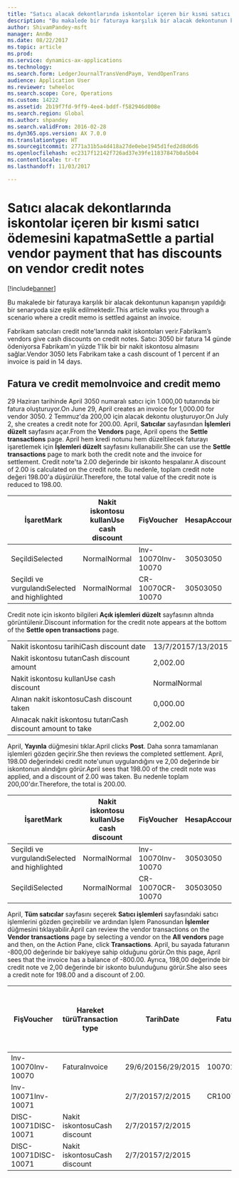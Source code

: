 ```yaml
---
title: "Satıcı alacak dekontlarında iskontolar içeren bir kısmi satıcı ödemesini kapatma"
description: "Bu makalede bir faturaya karşılık bir alacak dekontunun kapanışın yapıldığı bir senaryoda size eşlik edilmektedir."
author: ShivamPandey-msft
manager: AnnBe
ms.date: 08/22/2017
ms.topic: article
ms.prod: 
ms.service: dynamics-ax-applications
ms.technology: 
ms.search.form: LedgerJournalTransVendPaym, VendOpenTrans
audience: Application User
ms.reviewer: twheeloc
ms.search.scope: Core, Operations
ms.custom: 14222
ms.assetid: 2b19f7fd-9ff9-4ee4-bddf-f582946d008e
ms.search.region: Global
ms.author: shpandey
ms.search.validFrom: 2016-02-28
ms.dyn365.ops.version: AX 7.0.0
ms.translationtype: HT
ms.sourcegitcommit: 2771a31b5a4d418a27de0ebe1945d1fed2d8d6d6
ms.openlocfilehash: ec2317f12142f726ad37e39fe11837847b0a5b04
ms.contentlocale: tr-tr
ms.lasthandoff: 11/03/2017

---
```


# <a name="settle-a-partial-vendor-payment-that-has-discounts-on-vendor-credit-notes"></a><span data-ttu-id="f7cc3-103">Satıcı alacak dekontlarında iskontolar içeren bir kısmi satıcı ödemesini kapatma</span><span class="sxs-lookup"><span data-stu-id="f7cc3-103">Settle a partial vendor payment that has discounts on vendor credit notes</span></span>

[!include[banner](../includes/banner.md)]


<span data-ttu-id="f7cc3-104">Bu makalede bir faturaya karşılık bir alacak dekontunun kapanışın yapıldığı bir senaryoda size eşlik edilmektedir.</span><span class="sxs-lookup"><span data-stu-id="f7cc3-104">This article walks you through a scenario where a credit memo is settled against an invoice.</span></span>

<span data-ttu-id="f7cc3-105">Fabrikam satıcıları credit note'larında nakit iskontoları verir.</span><span class="sxs-lookup"><span data-stu-id="f7cc3-105">Fabrikam’s vendors give cash discounts on credit notes.</span></span> <span data-ttu-id="f7cc3-106">Satıcı 3050 bir fatura 14 günde ödeniyorsa Fabrikam'ın yüzde 1'lik bir bir nakit iskontosu almasını sağlar.</span><span class="sxs-lookup"><span data-stu-id="f7cc3-106">Vendor 3050 lets Fabrikam take a cash discount of 1 percent if an invoice is paid in 14 days.</span></span>

## <a name="invoice-and-credit-memo"></a><span data-ttu-id="f7cc3-107">Fatura ve credit memo</span><span class="sxs-lookup"><span data-stu-id="f7cc3-107">Invoice and credit memo</span></span>
<span data-ttu-id="f7cc3-108">29 Haziran tarihinde April 3050 numaralı satıcı için 1.000,00 tutarında bir fatura oluşturuyor.</span><span class="sxs-lookup"><span data-stu-id="f7cc3-108">On June 29, April creates an invoice for 1,000.00 for vendor 3050.</span></span> <span data-ttu-id="f7cc3-109">2 Temmuz'da 200,00 için alacak dekontu oluşturuyor.</span><span class="sxs-lookup"><span data-stu-id="f7cc3-109">On July 2, she creates a credit note for 200.00.</span></span> <span data-ttu-id="f7cc3-110">April, **Satıcılar** sayfasından **İşlemleri düzelt** sayfasını açar.</span><span class="sxs-lookup"><span data-stu-id="f7cc3-110">From the **Vendors** page, April opens the **Settle transactions** page.</span></span> <span data-ttu-id="f7cc3-111">April hem kredi notunu hem düzeltilecek faturayı işaretlemek için **İşlemleri düzelt** sayfasını kullanabilir.</span><span class="sxs-lookup"><span data-stu-id="f7cc3-111">She can use the **Settle transactions** page to mark both the credit note and the invoice for settlement.</span></span> <span data-ttu-id="f7cc3-112">Credit note'ta 2.00 değerinde bir iskonto hespalanır.</span><span class="sxs-lookup"><span data-stu-id="f7cc3-112">A discount of 2.00 is calculated on the credit note.</span></span> <span data-ttu-id="f7cc3-113">Bu nedenle, toplam credit note değeri 198.00'a düşürülür.</span><span class="sxs-lookup"><span data-stu-id="f7cc3-113">Therefore, the total value of the credit note is reduced to 198.00.</span></span>

| <span data-ttu-id="f7cc3-114">İşaret</span><span class="sxs-lookup"><span data-stu-id="f7cc3-114">Mark</span></span>                     | <span data-ttu-id="f7cc3-115">Nakit iskontosu kullan</span><span class="sxs-lookup"><span data-stu-id="f7cc3-115">Use cash discount</span></span> | <span data-ttu-id="f7cc3-116">Fiş</span><span class="sxs-lookup"><span data-stu-id="f7cc3-116">Voucher</span></span>   | <span data-ttu-id="f7cc3-117">Hesap</span><span class="sxs-lookup"><span data-stu-id="f7cc3-117">Account</span></span> | <span data-ttu-id="f7cc3-118">Tarih</span><span class="sxs-lookup"><span data-stu-id="f7cc3-118">Date</span></span>      | <span data-ttu-id="f7cc3-119">Vade tarihi</span><span class="sxs-lookup"><span data-stu-id="f7cc3-119">Due date</span></span>  | <span data-ttu-id="f7cc3-120">Fatura</span><span class="sxs-lookup"><span data-stu-id="f7cc3-120">Invoice</span></span> | <span data-ttu-id="f7cc3-121">Hareket para birimi cinsinden tutar</span><span class="sxs-lookup"><span data-stu-id="f7cc3-121">Amount in transaction currency</span></span> | <span data-ttu-id="f7cc3-122">Para Birimi</span><span class="sxs-lookup"><span data-stu-id="f7cc3-122">Currency</span></span> | <span data-ttu-id="f7cc3-123">Kapatılacak tutar</span><span class="sxs-lookup"><span data-stu-id="f7cc3-123">Amount to settle</span></span> |
|--------------------------|-------------------|-----------|---------|-----------|-----------|---------|--------------------------------|----------|------------------|
| <span data-ttu-id="f7cc3-124">Seçildi</span><span class="sxs-lookup"><span data-stu-id="f7cc3-124">Selected</span></span>                 | <span data-ttu-id="f7cc3-125">Normal</span><span class="sxs-lookup"><span data-stu-id="f7cc3-125">Normal</span></span>            | <span data-ttu-id="f7cc3-126">Inv-10070</span><span class="sxs-lookup"><span data-stu-id="f7cc3-126">Inv-10070</span></span> | <span data-ttu-id="f7cc3-127">3050</span><span class="sxs-lookup"><span data-stu-id="f7cc3-127">3050</span></span>    | <span data-ttu-id="f7cc3-128">29/6/2015</span><span class="sxs-lookup"><span data-stu-id="f7cc3-128">6/29/2015</span></span> | <span data-ttu-id="f7cc3-129">29/7/2015</span><span class="sxs-lookup"><span data-stu-id="f7cc3-129">7/29/2015</span></span> | <span data-ttu-id="f7cc3-130">10070</span><span class="sxs-lookup"><span data-stu-id="f7cc3-130">10070</span></span>   | <span data-ttu-id="f7cc3-131">-1.000,00</span><span class="sxs-lookup"><span data-stu-id="f7cc3-131">-1,000.00</span></span>                      | <span data-ttu-id="f7cc3-132">ABD Doları</span><span class="sxs-lookup"><span data-stu-id="f7cc3-132">USD</span></span>      | <span data-ttu-id="f7cc3-133">-990,00</span><span class="sxs-lookup"><span data-stu-id="f7cc3-133">-990.00</span></span>          |
| <span data-ttu-id="f7cc3-134">Seçildi ve vurgulandı</span><span class="sxs-lookup"><span data-stu-id="f7cc3-134">Selected and highlighted</span></span> | <span data-ttu-id="f7cc3-135">Normal</span><span class="sxs-lookup"><span data-stu-id="f7cc3-135">Normal</span></span>            | <span data-ttu-id="f7cc3-136">CR-10070</span><span class="sxs-lookup"><span data-stu-id="f7cc3-136">CR-10070</span></span>  | <span data-ttu-id="f7cc3-137">3050</span><span class="sxs-lookup"><span data-stu-id="f7cc3-137">3050</span></span>    | <span data-ttu-id="f7cc3-138">2/7/2015</span><span class="sxs-lookup"><span data-stu-id="f7cc3-138">7/2/2015</span></span>  | <span data-ttu-id="f7cc3-139">29/7/2015</span><span class="sxs-lookup"><span data-stu-id="f7cc3-139">7/29/2015</span></span> |         | <span data-ttu-id="f7cc3-140">200,00</span><span class="sxs-lookup"><span data-stu-id="f7cc3-140">200.00</span></span>                         | <span data-ttu-id="f7cc3-141">ABD Doları</span><span class="sxs-lookup"><span data-stu-id="f7cc3-141">USD</span></span>      | <span data-ttu-id="f7cc3-142">198,00</span><span class="sxs-lookup"><span data-stu-id="f7cc3-142">198.00</span></span>           |

<span data-ttu-id="f7cc3-143">Credit note için iskonto bilgileri **Açık işlemleri düzelt** sayfasının altında görüntülenir.</span><span class="sxs-lookup"><span data-stu-id="f7cc3-143">Discount information for the credit note appears at the bottom of the **Settle open transactions** page.</span></span>

|                              |           |
|------------------------------|-----------|
| <span data-ttu-id="f7cc3-144">Nakit iskontosu tarihi</span><span class="sxs-lookup"><span data-stu-id="f7cc3-144">Cash discount date</span></span>           | <span data-ttu-id="f7cc3-145">13/7/2015</span><span class="sxs-lookup"><span data-stu-id="f7cc3-145">7/13/2015</span></span> |
| <span data-ttu-id="f7cc3-146">Nakit iskontosu tutarı</span><span class="sxs-lookup"><span data-stu-id="f7cc3-146">Cash discount amount</span></span>         | <span data-ttu-id="f7cc3-147">2,00</span><span class="sxs-lookup"><span data-stu-id="f7cc3-147">2.00</span></span>      |
| <span data-ttu-id="f7cc3-148">Nakit iskontosu kullan</span><span class="sxs-lookup"><span data-stu-id="f7cc3-148">Use cash discount</span></span>            | <span data-ttu-id="f7cc3-149">Normal</span><span class="sxs-lookup"><span data-stu-id="f7cc3-149">Normal</span></span>    |
| <span data-ttu-id="f7cc3-150">Alınan nakit iskontosu</span><span class="sxs-lookup"><span data-stu-id="f7cc3-150">Cash discount taken</span></span>          | <span data-ttu-id="f7cc3-151">0,00</span><span class="sxs-lookup"><span data-stu-id="f7cc3-151">0.00</span></span>      |
| <span data-ttu-id="f7cc3-152">Alınacak nakit iskontosu tutarı</span><span class="sxs-lookup"><span data-stu-id="f7cc3-152">Cash discount amount to take</span></span> | <span data-ttu-id="f7cc3-153">2,00</span><span class="sxs-lookup"><span data-stu-id="f7cc3-153">2.00</span></span>      |

<span data-ttu-id="f7cc3-154">April, **Yayınla** düğmesini tıklar.</span><span class="sxs-lookup"><span data-stu-id="f7cc3-154">April clicks **Post**.</span></span> <span data-ttu-id="f7cc3-155">Daha sonra tamamlanan işlemleri gözden geçirir.</span><span class="sxs-lookup"><span data-stu-id="f7cc3-155">She then reviews the completed settlement.</span></span> <span data-ttu-id="f7cc3-156">April, 198.00 değerindeki credit note'unun uygulandığını ve 2,00 değerinde bir iskontonun alındığını görür.</span><span class="sxs-lookup"><span data-stu-id="f7cc3-156">April sees that 198.00 of the credit note was applied, and a discount of 2.00 was taken.</span></span> <span data-ttu-id="f7cc3-157">Bu nedenle toplam 200,00'dır.</span><span class="sxs-lookup"><span data-stu-id="f7cc3-157">Therefore, the total is 200.00.</span></span>

| <span data-ttu-id="f7cc3-158">İşaret</span><span class="sxs-lookup"><span data-stu-id="f7cc3-158">Mark</span></span>                     | <span data-ttu-id="f7cc3-159">Nakit iskontosu kullan</span><span class="sxs-lookup"><span data-stu-id="f7cc3-159">Use cash discount</span></span> | <span data-ttu-id="f7cc3-160">Fiş</span><span class="sxs-lookup"><span data-stu-id="f7cc3-160">Voucher</span></span>   | <span data-ttu-id="f7cc3-161">Hesap</span><span class="sxs-lookup"><span data-stu-id="f7cc3-161">Account</span></span> | <span data-ttu-id="f7cc3-162">Tarih</span><span class="sxs-lookup"><span data-stu-id="f7cc3-162">Date</span></span>      | <span data-ttu-id="f7cc3-163">Vade tarihi</span><span class="sxs-lookup"><span data-stu-id="f7cc3-163">Due date</span></span>  | <span data-ttu-id="f7cc3-164">Fatura</span><span class="sxs-lookup"><span data-stu-id="f7cc3-164">Invoice</span></span>  | <span data-ttu-id="f7cc3-165">Hareket para birimi cinsinden tutar</span><span class="sxs-lookup"><span data-stu-id="f7cc3-165">Amount in transaction currency</span></span> | <span data-ttu-id="f7cc3-166">Para Birimi</span><span class="sxs-lookup"><span data-stu-id="f7cc3-166">Currency</span></span> | <span data-ttu-id="f7cc3-167">Kapatılacak tutar</span><span class="sxs-lookup"><span data-stu-id="f7cc3-167">Amount to settle</span></span> |
|--------------------------|-------------------|-----------|---------|-----------|-----------|----------|--------------------------------|----------|------------------|
| <span data-ttu-id="f7cc3-168">Seçildi ve vurgulandı</span><span class="sxs-lookup"><span data-stu-id="f7cc3-168">Selected and highlighted</span></span> | <span data-ttu-id="f7cc3-169">Normal</span><span class="sxs-lookup"><span data-stu-id="f7cc3-169">Normal</span></span>            | <span data-ttu-id="f7cc3-170">Inv-10070</span><span class="sxs-lookup"><span data-stu-id="f7cc3-170">Inv-10070</span></span> | <span data-ttu-id="f7cc3-171">3050</span><span class="sxs-lookup"><span data-stu-id="f7cc3-171">3050</span></span>    | <span data-ttu-id="f7cc3-172">29/6/2015</span><span class="sxs-lookup"><span data-stu-id="f7cc3-172">6/29/2015</span></span> | <span data-ttu-id="f7cc3-173">29/7/2015</span><span class="sxs-lookup"><span data-stu-id="f7cc3-173">7/29/2015</span></span> | <span data-ttu-id="f7cc3-174">10070</span><span class="sxs-lookup"><span data-stu-id="f7cc3-174">10070</span></span>    | <span data-ttu-id="f7cc3-175">-1.000,00</span><span class="sxs-lookup"><span data-stu-id="f7cc3-175">-1,000.00</span></span>                      | <span data-ttu-id="f7cc3-176">ABD Doları</span><span class="sxs-lookup"><span data-stu-id="f7cc3-176">USD</span></span>      | <span data-ttu-id="f7cc3-177">-200,00</span><span class="sxs-lookup"><span data-stu-id="f7cc3-177">-200.00</span></span>          |
| <span data-ttu-id="f7cc3-178">Seçildi</span><span class="sxs-lookup"><span data-stu-id="f7cc3-178">Selected</span></span>                 | <span data-ttu-id="f7cc3-179">Normal</span><span class="sxs-lookup"><span data-stu-id="f7cc3-179">Normal</span></span>            | <span data-ttu-id="f7cc3-180">CR-10070</span><span class="sxs-lookup"><span data-stu-id="f7cc3-180">CR-10070</span></span>  | <span data-ttu-id="f7cc3-181">3050</span><span class="sxs-lookup"><span data-stu-id="f7cc3-181">3050</span></span>    | <span data-ttu-id="f7cc3-182">2/7/2015</span><span class="sxs-lookup"><span data-stu-id="f7cc3-182">7/2/2015</span></span>  | <span data-ttu-id="f7cc3-183">29/7/2015</span><span class="sxs-lookup"><span data-stu-id="f7cc3-183">7/29/2015</span></span> | <span data-ttu-id="f7cc3-184">CR-10070</span><span class="sxs-lookup"><span data-stu-id="f7cc3-184">CR-10070</span></span> | <span data-ttu-id="f7cc3-185">200,00</span><span class="sxs-lookup"><span data-stu-id="f7cc3-185">200.00</span></span>                         | <span data-ttu-id="f7cc3-186">ABD Doları</span><span class="sxs-lookup"><span data-stu-id="f7cc3-186">USD</span></span>      | <span data-ttu-id="f7cc3-187">198,00</span><span class="sxs-lookup"><span data-stu-id="f7cc3-187">198.00</span></span>           |

<span data-ttu-id="f7cc3-188">April, **Tüm satıcılar** sayfasını seçerek **Satıcı işlemleri** sayfasındaki satıcı işlemlerini gözden geçirebilir ve ardından İşlem Panosundan **İşlemler** düğmesini tıklayabilir.</span><span class="sxs-lookup"><span data-stu-id="f7cc3-188">April can review the vendor transactions on the **Vendor transactions** page by selecting a vendor on the **All vendors** page and then, on the Action Pane, click **Transactions**.</span></span> <span data-ttu-id="f7cc3-189">April, bu sayada faturanın -800,00 değerinde bir bakiyeye sahip olduğunu görür.</span><span class="sxs-lookup"><span data-stu-id="f7cc3-189">On this page, April sees that the invoice has a balance of -800.00.</span></span> <span data-ttu-id="f7cc3-190">Ayrıca, 198,00 değerinde bir credit note ve 2,00 değerinde bir iskonto bulunduğunu görür.</span><span class="sxs-lookup"><span data-stu-id="f7cc3-190">She also sees a credit note for 198.00 and a discount of 2.00.</span></span>

| <span data-ttu-id="f7cc3-191">Fiş</span><span class="sxs-lookup"><span data-stu-id="f7cc3-191">Voucher</span></span>    | <span data-ttu-id="f7cc3-192">Hareket türü</span><span class="sxs-lookup"><span data-stu-id="f7cc3-192">Transaction type</span></span> | <span data-ttu-id="f7cc3-193">Tarih</span><span class="sxs-lookup"><span data-stu-id="f7cc3-193">Date</span></span>      | <span data-ttu-id="f7cc3-194">Fatura</span><span class="sxs-lookup"><span data-stu-id="f7cc3-194">Invoice</span></span> | <span data-ttu-id="f7cc3-195">Hareket para birimi borcundaki tutar</span><span class="sxs-lookup"><span data-stu-id="f7cc3-195">Amount in transaction currency debit</span></span> | <span data-ttu-id="f7cc3-196">Hareket para birimi alacağındaki tutar</span><span class="sxs-lookup"><span data-stu-id="f7cc3-196">Amount in transaction currency credit</span></span> | <span data-ttu-id="f7cc3-197">Kalan</span><span class="sxs-lookup"><span data-stu-id="f7cc3-197">Balance</span></span> | <span data-ttu-id="f7cc3-198">Para Birimi</span><span class="sxs-lookup"><span data-stu-id="f7cc3-198">Currency</span></span> |
|------------|------------------|-----------|---------|--------------------------------------|---------------------------------------|---------|----------|
| <span data-ttu-id="f7cc3-199">Inv-10070</span><span class="sxs-lookup"><span data-stu-id="f7cc3-199">Inv-10070</span></span>  | <span data-ttu-id="f7cc3-200">Fatura</span><span class="sxs-lookup"><span data-stu-id="f7cc3-200">Invoice</span></span>          | <span data-ttu-id="f7cc3-201">29/6/2015</span><span class="sxs-lookup"><span data-stu-id="f7cc3-201">6/29/2015</span></span> | <span data-ttu-id="f7cc3-202">10070</span><span class="sxs-lookup"><span data-stu-id="f7cc3-202">10070</span></span>   |                                      | <span data-ttu-id="f7cc3-203">1.000,00</span><span class="sxs-lookup"><span data-stu-id="f7cc3-203">1,000.00</span></span>                              | <span data-ttu-id="f7cc3-204">-800,00</span><span class="sxs-lookup"><span data-stu-id="f7cc3-204">-800.00</span></span> | <span data-ttu-id="f7cc3-205">ABD Doları</span><span class="sxs-lookup"><span data-stu-id="f7cc3-205">USD</span></span>      |
| <span data-ttu-id="f7cc3-206">Inv-10071</span><span class="sxs-lookup"><span data-stu-id="f7cc3-206">Inv-10071</span></span>  |                  | <span data-ttu-id="f7cc3-207">2/7/2015</span><span class="sxs-lookup"><span data-stu-id="f7cc3-207">7/2/2015</span></span>  | <span data-ttu-id="f7cc3-208">CR10071</span><span class="sxs-lookup"><span data-stu-id="f7cc3-208">CR10071</span></span> | <span data-ttu-id="f7cc3-209">200,00</span><span class="sxs-lookup"><span data-stu-id="f7cc3-209">200.00</span></span>                               |                                       | <span data-ttu-id="f7cc3-210">0,00</span><span class="sxs-lookup"><span data-stu-id="f7cc3-210">0.00</span></span>    | <span data-ttu-id="f7cc3-211">ABD Doları</span><span class="sxs-lookup"><span data-stu-id="f7cc3-211">USD</span></span>      |
| <span data-ttu-id="f7cc3-212">DISC-10071</span><span class="sxs-lookup"><span data-stu-id="f7cc3-212">DISC-10071</span></span> |  <span data-ttu-id="f7cc3-213">Nakit iskontosu</span><span class="sxs-lookup"><span data-stu-id="f7cc3-213">Cash discount</span></span>   | <span data-ttu-id="f7cc3-214">2/7/2015</span><span class="sxs-lookup"><span data-stu-id="f7cc3-214">7/2/2015</span></span>  |         | <span data-ttu-id="f7cc3-215">2,00</span><span class="sxs-lookup"><span data-stu-id="f7cc3-215">2.00</span></span>                                 |                                       | <span data-ttu-id="f7cc3-216">0,00</span><span class="sxs-lookup"><span data-stu-id="f7cc3-216">0.00</span></span>    | <span data-ttu-id="f7cc3-217">ABD Doları</span><span class="sxs-lookup"><span data-stu-id="f7cc3-217">USD</span></span>      |
| <span data-ttu-id="f7cc3-218">DISC-10071</span><span class="sxs-lookup"><span data-stu-id="f7cc3-218">DISC-10071</span></span> |  <span data-ttu-id="f7cc3-219">Nakit iskontosu</span><span class="sxs-lookup"><span data-stu-id="f7cc3-219">Cash discount</span></span>   | <span data-ttu-id="f7cc3-220">2/7/2015</span><span class="sxs-lookup"><span data-stu-id="f7cc3-220">7/2/2015</span></span>  |         |                                      | <span data-ttu-id="f7cc3-221">2,00</span><span class="sxs-lookup"><span data-stu-id="f7cc3-221">2.00</span></span>                                  | <span data-ttu-id="f7cc3-222">0,00</span><span class="sxs-lookup"><span data-stu-id="f7cc3-222">0.00</span></span>    | <span data-ttu-id="f7cc3-223">ABD Doları</span><span class="sxs-lookup"><span data-stu-id="f7cc3-223">USD</span></span>      |






